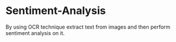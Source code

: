 # Sentiment-Analysis
 By using OCR technique extract text from images and then perform sentiment analysis on it.
